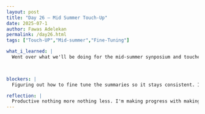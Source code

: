 ```yaml
---
layout: post
title: "Day 26 – Mid Summer Touch-Up"
date: 2025-07-1
author: Fawas Adelekan
permalink: /day26.html
tags: ["Touch-UP","Mid-summer","Fine-Tuning"]

what_i_learned: |
  Went over what we'll be doing for the mid-summer synposium and touched up on any issues we might have beforehand when it comes to our presentation. Worked on saving our summaries to the file so it can be consistent throughout. Then we decided toadd the venues and home and away goals so that we'll be able to get a more accurate read on what's going on. Mainly figuring out how we want the summaries and presentation to go we have most of the things figured out but we'll also try working out the plan of attack to be prepared for anything tomorrow. 

  

blockers: |
  Figuring out how to fine tune the summaries so it stays consistent. I'm also struggling with making the saved summaries remain the same throughout all the generated summaries because it keeps processing new ones with the same stats one time then another time the stats are incorrect.

reflection: |
  Productive nothing more nothing less. I'm making progress with making sure the generated information is accurate but there's still some hiccups along the way. I feel nervous for the presentation but confident in a sense knowing the information the best of my ability. Working on what ever needs to be called in the information from our data findings.
---
```

